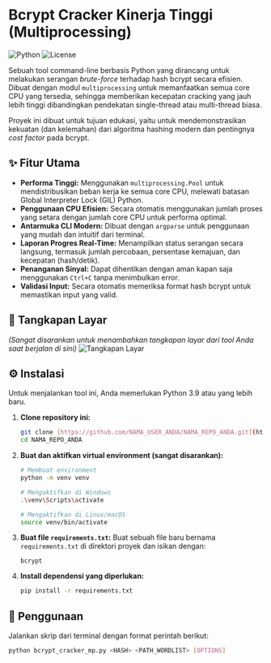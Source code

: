 # Bcrypt Cracker Kinerja Tinggi (Multiprocessing)

![Python](https://img.shields.io/badge/Python-3.9%2B-blue.svg)
![License](https://img.shields.io/badge/License-MIT-green.svg)

Sebuah tool command-line berbasis Python yang dirancang untuk melakukan serangan *brute-force* terhadap hash bcrypt secara efisien. Dibuat dengan modul `multiprocessing` untuk memanfaatkan semua core CPU yang tersedia, sehingga memberikan kecepatan cracking yang jauh lebih tinggi dibandingkan pendekatan single-thread atau multi-thread biasa.

Proyek ini dibuat untuk tujuan edukasi, yaitu untuk mendemonstrasikan kekuatan (dan kelemahan) dari algoritma hashing modern dan pentingnya *cost factor* pada bcrypt.

## ✨ Fitur Utama

-   **Performa Tinggi:** Menggunakan `multiprocessing.Pool` untuk mendistribusikan beban kerja ke semua core CPU, melewati batasan Global Interpreter Lock (GIL) Python.
-   **Penggunaan CPU Efisien:** Secara otomatis menggunakan jumlah proses yang setara dengan jumlah core CPU untuk performa optimal.
-   **Antarmuka CLI Modern:** Dibuat dengan `argparse` untuk penggunaan yang mudah dan intuitif dari terminal.
-   **Laporan Progres Real-Time:** Menampilkan status serangan secara langsung, termasuk jumlah percobaan, persentase kemajuan, dan kecepatan (hash/detik).
-   **Penanganan Sinyal:** Dapat dihentikan dengan aman kapan saja menggunakan `Ctrl+C` tanpa menimbulkan error.
-   **Validasi Input:** Secara otomatis memeriksa format hash bcrypt untuk memastikan input yang valid.

## 📸 Tangkapan Layar

*(Sangat disarankan untuk menambahkan tangkapan layar dari tool Anda saat berjalan di sini)*
![Tangkapan Layar](httpsd-Aset/bcrypt_cracker_mp_demo.png)

## ⚙️ Instalasi

Untuk menjalankan tool ini, Anda memerlukan Python 3.9 atau yang lebih baru.

1.  **Clone repository ini:**
    ```bash
    git clone [https://github.com/NAMA_USER_ANDA/NAMA_REPO_ANDA.git](https://github.com/NAMA_USER_ANDA/NAMA_REPO_ANDA.git)
    cd NAMA_REPO_ANDA
    ```

2.  **Buat dan aktifkan virtual environment (sangat disarankan):**
    ```bash
    # Membuat environment
    python -m venv venv

    # Mengaktifkan di Windows
    .\venv\Scripts\activate

    # Mengaktifkan di Linux/macOS
    source venv/bin/activate
    ```

3.  **Buat file `requirements.txt`:**
    Buat sebuah file baru bernama `requirements.txt` di direktori proyek dan isikan dengan:
    ```
    bcrypt
    ```

4.  **Install dependensi yang diperlukan:**
    ```bash
    pip install -r requirements.txt
    ```

## 🚀 Penggunaan

Jalankan skrip dari terminal dengan format perintah berikut:

```bash
python bcrypt_cracker_mp.py <HASH> <PATH_WORDLIST> [OPTIONS]